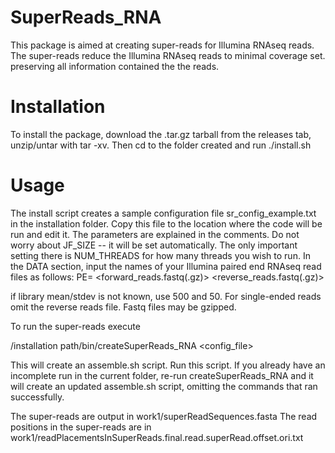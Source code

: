 # SuperReads_RNA
This package is aimed at creating super-reads for Illumina RNAseq reads.  The super-reads reduce the Illumina RNAseq reads to minimal coverage set. preserving all information contained the the reads.

# Installation
To install the package, download the .tar.gz tarball from the releases tab, unzip/untar with tar -xv.  Then cd to the folder created and run ./install.sh

# Usage
The install script creates a sample configuration file sr_config_example.txt in the installation folder.  Copy this file to the location where the code will be run and edit it. The parameters are explained in the comments.  Do not worry about JF_SIZE -- it will be set automatically.  The only important setting there is NUM_THREADS for how many threads you wish to run. In the DATA section, input the names of your Illumina paired end RNAseq read files as follows:
PE= <two character prefix> <estimated library mean> <estimated library stdev> <forward_reads.fastq(.gz)> <reverse_reads.fastq(.gz)>
  
if library mean/stdev is not known, use 500 and 50.  For single-ended reads omit the reverse reads file.  Fastq files may be gzipped.

To run the super-reads execute

/installation path/bin/createSuperReads_RNA <config_file>

This will create an assemble.sh script.  Run this script.  If you already have an incomplete run in the current folder, re-run createSuperReads_RNA and it will create an updated assemble.sh script, omitting the commands that ran successfully.

The super-reads are output in work1/superReadSequences.fasta
The read positions in the super-reads are in work1/readPlacementsInSuperReads.final.read.superRead.offset.ori.txt

